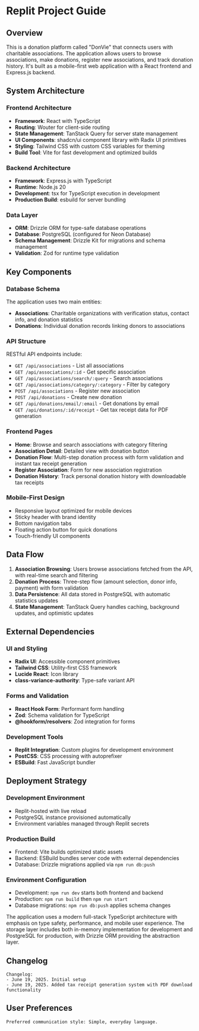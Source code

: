 # Replit Project Guide

## Overview

This is a donation platform called "DonVie" that connects users with charitable associations. The application allows users to browse associations, make donations, register new associations, and track donation history. It's built as a mobile-first web application with a React frontend and Express.js backend.

## System Architecture

### Frontend Architecture
- **Framework**: React with TypeScript
- **Routing**: Wouter for client-side routing
- **State Management**: TanStack Query for server state management
- **UI Components**: shadcn/ui component library with Radix UI primitives
- **Styling**: Tailwind CSS with custom CSS variables for theming
- **Build Tool**: Vite for fast development and optimized builds

### Backend Architecture
- **Framework**: Express.js with TypeScript
- **Runtime**: Node.js 20
- **Development**: tsx for TypeScript execution in development
- **Production Build**: esbuild for server bundling

### Data Layer
- **ORM**: Drizzle ORM for type-safe database operations
- **Database**: PostgreSQL (configured for Neon Database)
- **Schema Management**: Drizzle Kit for migrations and schema management
- **Validation**: Zod for runtime type validation

## Key Components

### Database Schema
The application uses two main entities:
- **Associations**: Charitable organizations with verification status, contact info, and donation statistics
- **Donations**: Individual donation records linking donors to associations

### API Structure
RESTful API endpoints include:
- `GET /api/associations` - List all associations
- `GET /api/associations/:id` - Get specific association
- `GET /api/associations/search/:query` - Search associations
- `GET /api/associations/category/:category` - Filter by category
- `POST /api/associations` - Register new association
- `POST /api/donations` - Create new donation
- `GET /api/donations/email/:email` - Get donations by email
- `GET /api/donations/:id/receipt` - Get tax receipt data for PDF generation

### Frontend Pages
- **Home**: Browse and search associations with category filtering
- **Association Detail**: Detailed view with donation button
- **Donation Flow**: Multi-step donation process with form validation and instant tax receipt generation
- **Register Association**: Form for new association registration
- **Donation History**: Track personal donation history with downloadable tax receipts

### Mobile-First Design
- Responsive layout optimized for mobile devices
- Sticky header with brand identity
- Bottom navigation tabs
- Floating action button for quick donations
- Touch-friendly UI components

## Data Flow

1. **Association Browsing**: Users browse associations fetched from the API, with real-time search and filtering
2. **Donation Process**: Three-step flow (amount selection, donor info, payment) with form validation
3. **Data Persistence**: All data stored in PostgreSQL with automatic statistics updates
4. **State Management**: TanStack Query handles caching, background updates, and optimistic updates

## External Dependencies

### UI and Styling
- **Radix UI**: Accessible component primitives
- **Tailwind CSS**: Utility-first CSS framework
- **Lucide React**: Icon library
- **class-variance-authority**: Type-safe variant API

### Forms and Validation
- **React Hook Form**: Performant form handling
- **Zod**: Schema validation for TypeScript
- **@hookform/resolvers**: Zod integration for forms

### Development Tools
- **Replit Integration**: Custom plugins for development environment
- **PostCSS**: CSS processing with autoprefixer
- **ESBuild**: Fast JavaScript bundler

## Deployment Strategy

### Development Environment
- Replit-hosted with live reload
- PostgreSQL instance provisioned automatically
- Environment variables managed through Replit secrets

### Production Build
- Frontend: Vite builds optimized static assets
- Backend: ESBuild bundles server code with external dependencies
- Database: Drizzle migrations applied via `npm run db:push`

### Environment Configuration
- Development: `npm run dev` starts both frontend and backend
- Production: `npm run build` then `npm run start`
- Database migrations: `npm run db:push` applies schema changes

The application uses a modern full-stack TypeScript architecture with emphasis on type safety, performance, and mobile user experience. The storage layer includes both in-memory implementation for development and PostgreSQL for production, with Drizzle ORM providing the abstraction layer.

## Changelog

```
Changelog:
- June 19, 2025. Initial setup
- June 19, 2025. Added tax receipt generation system with PDF download functionality
```

## User Preferences

```
Preferred communication style: Simple, everyday language.
```